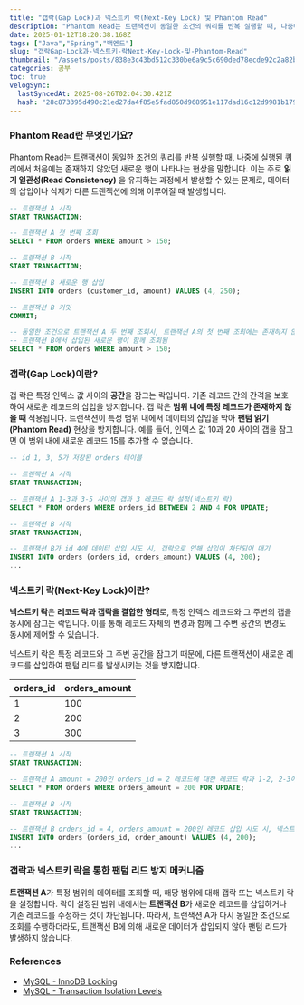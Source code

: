 ```yaml
---
title: "갭락(Gap Lock)과 넥스트키 락(Next-Key Lock) 및 Phantom Read"
description: "Phantom Read는 트랜잭션이 동일한 조건의 쿼리를 반복 실행할 때, 나중에 실행된 쿼리에서 처음에는 존재하지 않았던 새로운 행이 나타나는 현상을 말합니다. 이는 주로 읽기 일관성(Read Consistency) 을 유지하는 과정에서 발생할 수 있는 문제로, 데이"
date: 2025-01-12T18:20:38.168Z
tags: ["Java","Spring","백엔드"]
slug: "갭락Gap-Lock과-넥스트키-락Next-Key-Lock-및-Phantom-Read"
thumbnail: "/assets/posts/838e3c43bd512c330be6a9c5c690ded78ecde92c2a82b13f6bbd51633ea61e7f.png"
categories: 공부
toc: true
velogSync:
  lastSyncedAt: 2025-08-26T02:04:30.421Z
  hash: "28c873395d490c21ed27da4f85e5fad850d968951e117dad16c12d9981b179bf"
---
```


### Phantom Read란 무엇인가요?
Phantom Read는 트랜잭션이 동일한 조건의 쿼리를 반복 실행할 때, 나중에 실행된 쿼리에서 처음에는 존재하지 않았던 새로운 행이 나타나는 현상을 말합니다. 이는 주로 **읽기 일관성(Read Consistency)** 을 유지하는 과정에서 발생할 수 있는 문제로, 데이터의 삽입이나 삭제가 다른 트랜잭션에 의해 이루어질 때 발생합니다.

```sql
-- 트랜잭션 A 시작
START TRANSACTION;

-- 트랜잭션 A 첫 번째 조회
SELECT * FROM orders WHERE amount > 150;

-- 트랜잭션 B 시작
START TRANSACTION;

-- 트랜잭션 B 새로운 행 삽입
INSERT INTO orders (customer_id, amount) VALUES (4, 250);

-- 트랜잭션 B 커밋
COMMIT;

-- 동일한 조건으로 트랜잭션 A 두 번째 조회시, 트랜잭션 A의 첫 번째 조회에는 존재하지 않던, 
-- 트랜잭션 B에서 삽입된 새로운 행이 함께 조회됨
SELECT * FROM orders WHERE amount > 150;

```

### 갭락(Gap Lock)이란?

갭 락은 특정 인덱스 값 사이의 **공간**을 잠그는 락입니다. 기존 레코드 간의 간격을 보호하여 새로운 레코드의 삽입을 방지합니다. 갭 락은 **범위 내에 특정 레코드가 존재하지 않을 때** 적용됩니다. 트랜잭션이 특정 범위 내에서 데이터의 삽입을 막아 **팬텀 읽기(Phantom Read)** 현상을 방지합니다. 예를 들어, 인덱스 값 10과 20 사이의 갭을 잠그면 이 범위 내에 새로운 레코드 15를 추가할 수 없습니다.

```sql
-- id 1, 3, 5가 저장된 orders 테이블

-- 트랜잭션 A 시작
START TRANSACTION;

-- 트랜잭션 A 1-3과 3-5 사이의 갭과 3 레코드 락 설정(넥스트키 락)
SELECT * FROM orders WHERE orders_id BETWEEN 2 AND 4 FOR UPDATE;

-- 트랜잭션 B 시작
START TRANSACTION;

-- 트랜잭션 B가 id 4에 데이터 삽입 시도 시, 갭락으로 인해 삽입이 차단되어 대기
INSERT INTO orders (orders_id, orders_amount) VALUES (4, 200);
...
```

### 넥스트키 락(Next-Key Lock)이란?
**넥스트키 락**은 **레코드 락과 갭락을 결합한 형태**로, 특정 인덱스 레코드와 그 주변의 갭을 동시에 잠그는 락입니다. 이를 통해 레코드 자체의 변경과 함께 그 주변 공간의 변경도 동시에 제어할 수 있습니다.

넥스트키 락은 특정 레코드와 그 주변 공간을 잠그기 때문에, 다른 트랜잭션이 새로운 레코드를 삽입하여 팬텀 리드를 발생시키는 것을 방지합니다.

<table><thead><tr><th>orders_id</th><th>orders_amount</th></tr></thead><tbody><tr><td>1</td><td>100</td></tr><tr><td>2</td><td>200</td></tr><tr><td>3</td><td>300</td></tr></tbody></table>


```sql
-- 트랜잭션 A 시작
START TRANSACTION;

-- 트랜잭션 A amount = 200인 orders_id = 2 레코드에 대한 레코드 락과 1-2, 2-3에 대한 갭락을 동시에 잠금으로써 넥스트키 락을 설정
SELECT * FROM orders WHERE orders_amount = 200 FOR UPDATE;

-- 트랜잭션 B 시작
START TRANSACTION;

-- 트랜잭션 B orders_id = 4, orders_amount = 200인 레코드 삽입 시도 시, 넥스트키 락으로 인해 차단되어 대기
INSERT INTO orders (orders_id, order_amount) VALUES (4, 200);
...
```

### 갭락과 넥스트키 락을 통한 팬텀 리드 방지 메커니즘
**트랜잭션 A**가 특정 범위의 데이터를 조회할 때, 해당 범위에 대해 갭락 또는 넥스트키 락을 설정합니다. 락이 설정된 범위 내에서는 **트랜잭션 B**가 새로운 레코드를 삽입하거나 기존 레코드를 수정하는 것이 차단됩니다. 따라서, 트랜잭션 A가 다시 동일한 조건으로 조회를 수행하더라도, 트랜잭션 B에 의해 새로운 데이터가 삽입되지 않아 팬텀 리드가 발생하지 않습니다.

### References
- [MySQL - InnoDB Locking](https://dev.mysql.com/doc/refman/8.0/en/innodb-locking.html)
- [MySQL - Transaction Isolation Levels](https://dev.mysql.com/doc/refman/8.0/en/innodb-transaction-isolation-levels.html)